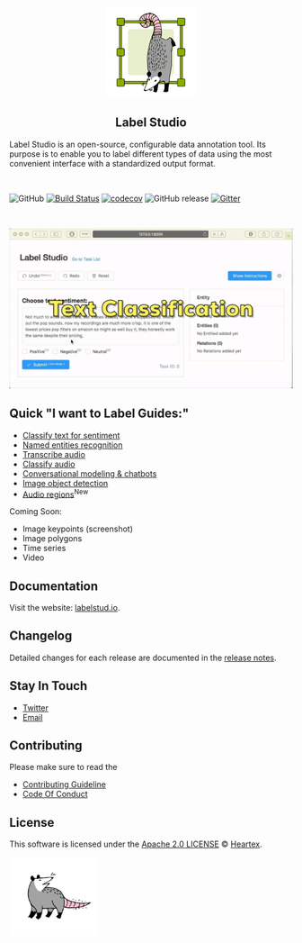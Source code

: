 <p align="center"><a href="https://labelstud.io/" title="Label Studio by Heartex Labs"><img src="./images/heartex_icon_opossum_green.svg" title="Label Studio by Heartex Labs" height="160"></a></p>

<h2 align="center">Label Studio</h2>

Label Studio is an open-source, configurable data annotation tool. Its purpose is to enable you to label different types of data using the most convenient interface with a standardized output format.

<br/>

![GitHub](https://img.shields.io/github/license/heartexlabs/label-studio?logo=heartex) 
[![Build Status](https://travis-ci.com/heartexlabs/label-studio.svg?branch=master)](https://travis-ci.com/heartexlabs/label-studio) 
[![codecov](https://codecov.io/gh/heartexlabs/label-studio/branch/master/graph/badge.svg)](https://codecov.io/gh/heartexlabs/label-studio) 
![GitHub release](https://img.shields.io/github/v/release/heartexlabs/label-studio?include_prereleases) 
[![Gitter](https://badges.gitter.im/label-studio/community.svg)](https://gitter.im/label-studio/community?utm_source=badge&utm_medium=badge&utm_campaign=pr-badge)

<br/>

![Label Studio](./images/label-studio-examples.gif)

## Quick "I want to Label Guides:"

- [Classify text for sentiment](https://labelstud.io/templates/sentiment_analysis.html)
- [Named entities recognition](https://labelstud.io/templates/named_entity.html)
- [Transcribe audio](https://labelstud.io/templates/transcribe_audio.html)
- [Classify audio](https://labelstud.io/templates/audio_classification.html) 
- [Conversational modeling & chatbots](https://labelstud.io/templates/dialogue_analysis.html)
- [Image object detection](https://labelstud.io/templates/image_bbox.html) 
- [Audio regions](https://labelstud.io/templates/audio_regions.html)<sup>New</sup>

Coming Soon:

- Image keypoints (screenshot)
- Image polygons
- Time series
- Video

## Documentation

Visit the website: [labelstud.io](https://labelstud.io).

## Changelog

Detailed changes for each release are documented in the [release notes](https://github.com/heartexlabs/label-studio/releases).

## Stay In Touch

- [Twitter](https://twitter.com/heartexlabs)
- [Email](mailto:hi@heartex.net)

## Contributing

Please make sure to read the

- [Contributing Guideline](/CONTRIBUTING.md)
- [Code Of Conduct](/CODE_OF_CONDUCT.md)

## License

This software is licensed under the [Apache 2.0 LICENSE](/LICENSE) © [Heartex](https://www.heartex.net/).

<img src="./images/opossum_looking.svg" title="Hey everyone!" height="140">

